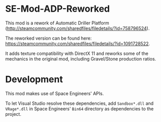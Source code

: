# SE-Mod-ADP-Reworked
This mod is a rework of Automatic Driller Platform (http://steamcommunity.com/sharedfiles/filedetails/?id=758796524).

The reworked version can be found here: https://steamcommunity.com/sharedfiles/filedetails/?id=1091728522.

It adds texture compatibility with DirectX 11 and reworks some of the mechanics in the original mod, including Gravel/Stone production ratios.

# Development
This mod makes use of Space Engineers' APIs. 

To let Visual Studio resolve these dependencies, add `Sandbox*.dll` and `VRage*.dll` in Space Engineers' `Bin64` directory as dependencies to the project.
